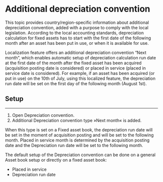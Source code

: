# Additional depreciation convention

This topic provides country/region-specific information about additional depreciation convention, added with a purpose to comply with the local legislation. According to the local accounting standards, depreciation calculation for fixed assets has to start with the first date of the following month after an asset has been put in use, or when it is available for use.

Localization feature offers an additional depreciation convention “Next month”, which enables automatic setup of depreciation calculation run date at the first date of the month after the fixed asset has been acquired (acquisition posting date is considered) or placed in service (placed in service date is considered). For example, if an asset has been acquired (or put in use) on the 10th of July, using this localized feature, the depreciation run date will be set on the first day of the following month (August 1st).

## **Setup**
---

1. Open Depreciation convention.
2. Additional  Depreciation convention type »Next month« is added. 

When this type is set on a Fixed asset book, the depreciation run date will be set in the moment of acquisition posting and will be set to the following month. Placed in service month is determined by the acquisition posting date and the Depreciation run date will be set to the following month. 

The default setup of the Depreciation convention can be done on a general Asset book setup or directly on a fixed asset book:
   - Placed in service
   - Depreciation run date
 

